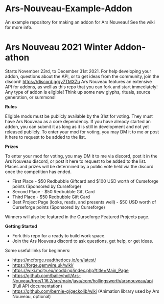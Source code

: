 # Ars-Nouveau-Example-Addon

An example repository for making an addon for Ars Nouveau! See the wiki for more info.

# Ars Nouveau 2021 Winter Addon-athon

Starts November 23rd, to December 31st 2021. For help developing your addon, questions about the API, or to get ideas from the community, join the discord! https://discord.gg/y7TMXZu
Ars Nouveau features an extensive API for addons, as well as this repo that you can fork and start immediately! Any type of addon is eligible! Think up some new glyphs, rituals, source generation, or summons!

**Rules**

Eligible mods must be publicly available by the 31st for voting. They must have Ars Nouveau as a core dependency. If you have already started an addon, you can submit it as long as it is still in development and not yet released publicly.
 To enter your mod for voting, you may DM it to me or post it here to request to be added to the list.


**Prizes**

To enter your mod for voting, you may DM it to me via discord, post it in the Ars Nouveau discord, or post it here to request to be added to the list. Places and prizes will be determined by a public vote held via the discord once the competition has ended. 

* First Place - $50 Redbubble Giftcard and $100 USD worth of Curseforge points (Sponsored by Curseforge)
* Second Place - $50 Redbubble Gift Card
* Third Place - $50 Redbubble Gift Card
* Best Project Page (looks, reads, and presents well) - $50 USD worth of Curseforge points (Sponsored by Curseforge)

Winners will also be featured in the Curseforge Featured Projects page.

**Getting Started**

* Fork this repo for a ready to build work space.
* Join the Ars Nouveau discord to ask questions, get help, or get ideas.

Some useful links for beginners:
* https://mcforge.readthedocs.io/en/latest/
* https://forge.gemwire.uk/wiki/
* https://wiki.mcjty.eu/modding/index.php?title=Main_Page
* https://github.com/baileyholl/Ars-Nouveau/tree/1.16.2/src/main/java/com/hollingsworth/arsnouveau/api (Full API documentation)
* https://github.com/bernie-g/geckolib/wiki (Animation library used by Ars Nouveau, optional)
